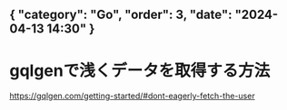 { "category": "Go",  "order": 3, "date": "2024-04-13 14:30" }
---
# gqlgenで浅くデータを取得する方法

https://gqlgen.com/getting-started/#dont-eagerly-fetch-the-user